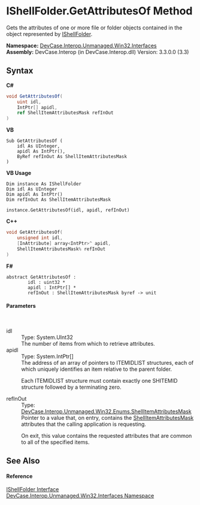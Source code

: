 # IShellFolder.GetAttributesOf Method 
 

Gets the attributes of one or more file or folder objects contained in the object represented by <a href="T_DevCase_Interop_Unmanaged_Win32_Interfaces_IShellFolder">IShellFolder</a>.

**Namespace:**&nbsp;<a href="N_DevCase_Interop_Unmanaged_Win32_Interfaces">DevCase.Interop.Unmanaged.Win32.Interfaces</a><br />**Assembly:**&nbsp;DevCase.Interop (in DevCase.Interop.dll) Version: 3.3.0.0 (3.3)

## Syntax

**C#**<br />
``` C#
void GetAttributesOf(
	uint idl,
	IntPtr[] apidl,
	ref ShellItemAttributesMask refInOut
)
```

**VB**<br />
``` VB
Sub GetAttributesOf ( 
	idl As UInteger,
	apidl As IntPtr(),
	ByRef refInOut As ShellItemAttributesMask
)
```

**VB Usage**<br />
``` VB Usage
Dim instance As IShellFolder
Dim idl As UInteger
Dim apidl As IntPtr()
Dim refInOut As ShellItemAttributesMask

instance.GetAttributesOf(idl, apidl, refInOut)
```

**C++**<br />
``` C++
void GetAttributesOf(
	unsigned int idl, 
	[InAttribute] array<IntPtr>^ apidl, 
	ShellItemAttributesMask% refInOut
)
```

**F#**<br />
``` F#
abstract GetAttributesOf : 
        idl : uint32 * 
        apidl : IntPtr[] * 
        refInOut : ShellItemAttributesMask byref -> unit 

```


#### Parameters
&nbsp;<dl><dt>idl</dt><dd>Type: System.UInt32<br />The number of items from which to retrieve attributes.</dd><dt>apidl</dt><dd>Type: System.IntPtr[]<br />The address of an array of pointers to ITEMIDLIST structures, each of which uniquely identifies an item relative to the parent folder. 

 Each ITEMIDLIST structure must contain exactly one SHITEMID structure followed by a terminating zero.</dd><dt>refInOut</dt><dd>Type: <a href="T_DevCase_Interop_Unmanaged_Win32_Enums_ShellItemAttributesMask">DevCase.Interop.Unmanaged.Win32.Enums.ShellItemAttributesMask</a><br />Pointer to a value that, on entry, contains the <a href="T_DevCase_Interop_Unmanaged_Win32_Enums_ShellItemAttributesMask">ShellItemAttributesMask</a> attributes that the calling application is requesting. 

 On exit, this value contains the requested attributes that are common to all of the specified items.</dd></dl>

## See Also


#### Reference
<a href="T_DevCase_Interop_Unmanaged_Win32_Interfaces_IShellFolder">IShellFolder Interface</a><br /><a href="N_DevCase_Interop_Unmanaged_Win32_Interfaces">DevCase.Interop.Unmanaged.Win32.Interfaces Namespace</a><br />